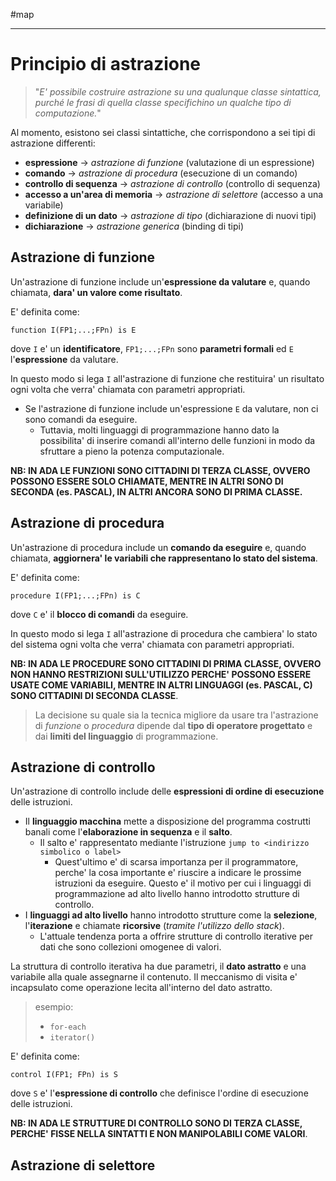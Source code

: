#map 
____
# **Principio di astrazione**
> "*E' possibile costruire astrazione su una qualunque classe sintattica, purché le frasi di quella classe specifichino un qualche tipo di computazione.*"

Al momento, esistono sei classi sintattiche, che corrispondono a sei tipi di astrazione differenti:
- **espressione** $\to$ *astrazione di funzione* (valutazione di un espressione)
- **comando** $\to$ *astrazione di procedura* (esecuzione di un comando)
- **controllo di sequenza** $\to$ *astrazione di controllo* (controllo di sequenza)
- **accesso a un'area di memoria** $\to$ *astrazione di selettore* (accesso a una variabile)
- **definizione di un dato** $\to$ *astrazione di tipo* (dichiarazione di nuovi tipi)
- **dichiarazione** $\to$ *astrazione generica* (binding di tipi)

## **Astrazione di funzione**
Un'astrazione di funzione include un'**espressione da valutare** e, quando chiamata, **dara' un valore come risultato**.

E' definita come: 
```
function I(FP1;...;FPn) is E
```
dove `I` e' un **identificatore**, `FP1;...;FPn` sono **parametri formali** ed `E` l'**espressione** da valutare.

In questo modo si lega `I` all'astrazione di funzione che restituira' un risultato ogni volta che verra' chiamata con parametri appropriati.
- Se l'astrazione di funzione include un'espressione `E` da valutare, non ci sono comandi da eseguire. 
	- Tuttavia, molti linguaggi di programmazione hanno dato la possibilita' di inserire comandi all'interno delle funzioni in modo da sfruttare a pieno la potenza computazionale.

**NB: IN ADA LE FUNZIONI SONO CITTADINI DI TERZA CLASSE, OVVERO POSSONO ESSERE SOLO CHIAMATE, MENTRE IN ALTRI SONO DI SECONDA (es. PASCAL), IN ALTRI ANCORA SONO DI PRIMA CLASSE.**

## **Astrazione di procedura**
Un'astrazione di procedura include un **comando da eseguire** e, quando chiamata, **aggiornera' le variabili che rappresentano lo stato del sistema**.

E' definita come:
```
procedure I(FP1;...;FPn) is C
```
dove `C` e' il **blocco di comandi** da eseguire.

In questo modo si lega `I` all'astrazione di procedura che cambiera' lo stato del sistema ogni volta che verra' chiamata con parametri appropriati.

**NB: IN ADA LE PROCEDURE SONO CITTADINI DI PRIMA CLASSE, OVVERO NON HANNO RESTRIZIONI SULL'UTILIZZO PERCHE' POSSONO ESSERE USATE COME VARIABILI, MENTRE IN ALTRI LINGUAGGI (es. PASCAL, C) SONO CITTADINI DI SECONDA CLASSE**.

> La decisione su quale sia la tecnica migliore da usare tra l'astrazione di *funzione* o *procedura* dipende dal **tipo di operatore progettato** e dai **limiti del linguaggio** di programmazione.

## **Astrazione di controllo**
Un'astrazione di controllo include delle **espressioni di ordine di esecuzione** delle istruzioni.
- Il **linguaggio macchina** mette a disposizione del programma costrutti banali come l'**elaborazione in sequenza** e il **salto**.
	- Il salto e' rappresentato mediante l'istruzione `jump to <indirizzo simbolico o label>`
		- Quest'ultimo e' di scarsa importanza per il programmatore, perche' la cosa importante e' riuscire a indicare le prossime istruzioni da eseguire. Questo e' il motivo per cui i linguaggi di programmazione ad alto livello hanno introdotto strutture di controllo.
- I **linguaggi ad alto livello** hanno introdotto strutture come la **selezione**, l'**iterazione** e chiamate **ricorsive** (*tramite l'utilizzo dello stack*).
	- L'attuale tendenza porta a offrire strutture di controllo iterative per dati che sono collezioni omogenee di valori.

La struttura di controllo iterativa ha due parametri, il **dato astratto** e una variabile alla quale assegnarne il contenuto. Il meccanismo di visita e' incapsulato come operazione lecita all'interno del dato astratto.
> esempio: 
> - `for-each`
> - `iterator()`

E' definita come:
```
control I(FP1; FPn) is S
```
dove `S` e' l'**espressione di controllo** che definisce l'ordine di esecuzione delle istruzioni.

**NB: IN ADA LE STRUTTURE DI CONTROLLO SONO DI TERZA CLASSE, PERCHE' FISSE NELLA SINTATTI E NON MANIPOLABILI COME VALORI**.

## **Astrazione di selettore**
